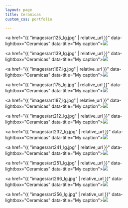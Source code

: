 ```yaml
---
layout: page
title: Ceramicas
custom_css: portfolio

---
```




<a href="{{ "images/art125_lg.jpg" | relative_url }}" data-lightbox="Ceramicas" data-title="My caption"><img src="{{site_url}}/images/art125_sm.jpg" class="portfolio"/></a>

<a href="{{ "images/art139_lg.jpg" | relative_url }}" data-lightbox="Ceramicas" data-title="My caption"><img src="{{site_url}}/images/art139_sm.jpg" class="portfolio"/></a>

<a href="{{ "images/art167_lg.jpg" | relative_url }}" data-lightbox="Ceramicas" data-title="My caption"><img src="{{site_url}}/images/art167_sm.jpg" class="portfolio"/></a>

<a href="{{ "images/art175_lg.jpg" | relative_url }}" data-lightbox="Ceramicas" data-title="My caption"><img src="{{site_url}}/images/art175_sm.jpg" class="portfolio"/></a>

<a href="{{ "images/art187_lg.jpg" | relative_url }}" data-lightbox="Ceramicas" data-title="My caption"><img src="{{site_url}}/images/art187_sm.jpg" class="portfolio"/></a>

<a href="{{ "images/art212_lg.jpg" | relative_url }}" data-lightbox="Ceramicas" data-title="My caption"><img src="{{site_url}}/images/art212_sm.jpg" class="portfolio"/></a>

<a href="{{ "images/art232_lg.jpg" | relative_url }}" data-lightbox="Ceramicas" data-title="My caption"><img src="{{site_url}}/images/art232_sm.jpg" class="portfolio"/></a>

<a href="{{ "images/art241_lg.jpg" | relative_url }}" data-lightbox="Ceramicas" data-title="My caption"><img src="{{site_url}}/images/art241_sm.jpg" class="portfolio"/></a>

<a href="{{ "images/art251_lg.jpg" | relative_url }}" data-lightbox="Ceramicas" data-title="My caption"><img src="{{site_url}}/images/art251_sm.jpg" class="portfolio"/></a>

<a href="{{ "images/art266_lg.jpg" | relative_url }}" data-lightbox="Ceramicas" data-title="My caption"><img src="{{site_url}}/images/art266_sm.jpg" class="portfolio"/></a>

<a href="{{ "images/art256_lg.jpg" | relative_url }}" data-lightbox="Ceramicas" data-title="My caption"><img src="{{site_url}}/images/art256_sm.jpg" class="portfolio"/></a>



